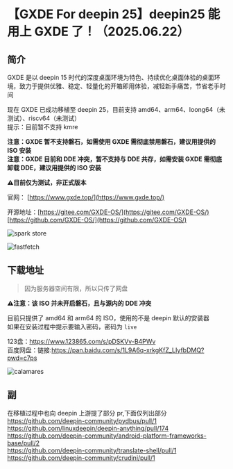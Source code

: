 # 【GXDE For deepin 25】deepin25 能用上 GXDE 了！（2025.06.22）  
  
## 简介  
  
GXDE 是以 deepin 15 时代的深度桌面环境为特色、持续优化桌面体验的桌面环境，致力于提供优雅、稳定、轻量化的开箱即用体验，减轻新手痛苦，节省老手时间  
  
现在 GXDE 已成功移植至 deepin 25，目前支持 amd64、arm64、loong64（未测试）、riscv64（未测试）  
提示：目前暂不支持 kmre  
  
**注意：GXDE 暂不支持磐石，如需使用 GXDE 需彻底禁用磐石，建议用提供的 ISO 安装**  
**注意：GXDE 目前和 DDE 冲突，暂不支持与 DDE 共存，如需安装 GXDE 需彻底卸载 DDE，建议用提供的 ISO 安装**  
  
**⚠️目前仅为测试，非正式版本**  
  
官网： [https://www.gxde.top/](https://www.gxde.top/)    
  
开源地址：[https://gitee.com/GXDE-OS/](https://gitee.com/GXDE-OS/)    
[https://github.com/GXDE-OS/](https://github.com/GXDE-OS/)    
  
![spark store](/news/development/gxde-for-deepin25/spark-store.jpg)  
  
![fastfetch](/news/development/gxde-for-deepin25/fastfetch.jpg)  
  
## 下载地址  
  
> 因为服务器空间有限，所以只传了网盘  
  
**⚠️注意：该 ISO 并未开启磐石，且与源内的 DDE 冲突**  
  
目前只提供了 amd64 和 arm64 的 ISO，使用的不是 deepin 默认的安装器    
如果在安装过程中提示要输入密码，密码为 `live`    
  
123盘：https://www.123865.com/s/pDSKVv-B4PWv    
百度网盘：链接:https://pan.baidu.com/s/1L9A6q-xrkgKfZ_LIyfbDMQ?pwd=c7ps    
  
![calamares](/news/development/gxde-for-deepin25/calamares.jpg)    
  
## 副  
  
在移植过程中也向 deepin 上游提了部分 pr,下面仅列出部分    
https://github.com/deepin-community/pydbus/pull/1    
https://github.com/linuxdeepin/deepin-anything/pull/174    
https://github.com/deepin-community/android-platform-frameworks-base/pull/2    
https://github.com/deepin-community/translate-shell/pull/1    
https://github.com/deepin-community/crudini/pull/1    
